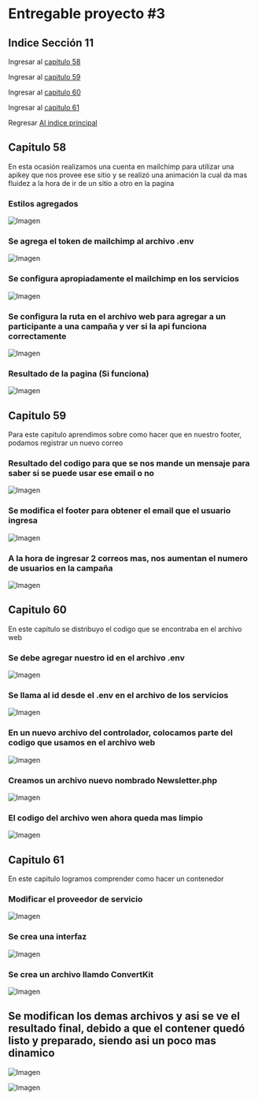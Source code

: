 # Entregable proyecto #3

## Indice Sección 11


 Ingresar al [capitulo 58](#capitulo-58)

 Ingresar al [capitulo 59](#capitulo-59)

 Ingresar al [capitulo 60](#capitulo-60)

 Ingresar al [capitulo 61](#capitulo-61)

 Regresar [Al indice principal](../README.md)



 ## Capitulo 58

 En esta ocasión realizamos una cuenta en mailchimp para utilizar una apikey que nos provee ese sitio y se realizó una animación la cual da mas fluidez a la hora de ir de un sitio a otro en la pagina

 ### Estilos agregados 

 ![Imagen](../Section11/images/video58/imagen1.PNG  "Código")

 ### Se agrega el token de mailchimp al archivo .env

 ![Imagen](../Section11/images/video58/imagen2.PNG  "Código")

 ### Se configura apropiadamente el mailchimp en los servicios

 ![Imagen](../Section11/images/video58/imagen3.PNG  "Código")

 ### Se configura la ruta en el archivo web para agregar a un participante a una campaña y ver si la api funciona correctamente

 ![Imagen](../Section11/images/video58/imagen4.PNG  "Código")

 ### Resultado de la pagina (Si funciona)

 ![Imagen](../Section11/images/video58/imagen5.PNG  "Pagina")



## Capitulo 59

Para este capitulo aprendimos sobre como hacer que en nuestro footer, podamos registrar un nuevo correo

### Resultado del codigo para que se nos mande un mensaje para saber si se puede usar ese email o no

![Imagen](../Section11/images/video59/imagen6.PNG  "Código")

### Se modifica el footer para obtener el email que el usuario ingresa 


![Imagen](../Section11/images/video59/imagen7.PNG  "Código")


### A la hora de ingresar 2 correos mas, nos aumentan el numero de usuarios en la campaña

![Imagen](../Section11/images/video59/imagen8.PNG  "Pagina")

## Capitulo 60

En este capitulo se distribuyo el codigo que se encontraba en el archivo web

### Se debe agregar nuestro id en el archivo .env

![Imagen](../Section11/images/video60/imagen9.PNG  "Código")

### Se llama al id desde el .env en el archivo de los servicios

![Imagen](../Section11/images/video60/imagen10.PNG  "Código")

### En un nuevo archivo del controlador, colocamos parte del codigo que usamos en el archivo web

![Imagen](../Section11/images/video60/imagen11.PNG  "Código")

### Creamos un archivo nuevo nombrado Newsletter.php

![Imagen](../Section11/images/video60/imagen12.PNG  "Código")

### El codigo del archivo wen ahora queda mas limpio

![Imagen](../Section11/images/video60/imagen13.PNG  "Código")


## Capitulo 61

En este capitulo logramos comprender como hacer un contenedor

### Modificar el proveedor de servicio

![Imagen](../Section11/images/video61/imagen14.PNG  "Código")

### Se crea una interfaz 

![Imagen](../Section11/images/video61/imagen15.PNG  "Código")

### Se crea un archivo llamdo ConvertKit

![Imagen](../Section11/images/video61/imagen16.PNG  "Código")

## Se modifican los demas archivos y asi se ve el resultado final, debido a que el contener quedó listo y preparado, siendo asi un poco mas dinamico

![Imagen](../Section11/images/video61/imagen17.PNG  "Código")

![Imagen](../Section11/images/video61/imagen18.PNG  "Código")





